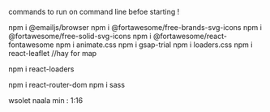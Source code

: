 commands to run on command line befoe starting !

npm i @emailjs/browser
npm i @fortawesome/free-brands-svg-icons
npm i @fortawesome/free-solid-svg-icons
npm i @fortawesome/react-fontawesome
npm i animate.css
npm i gsap-trial
npm i loaders.css
npm i react-leaflet
//hay for map

npm i react-loaders

npm i react-router-dom
npm i sass

wsolet naala min : 1:16
